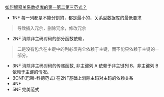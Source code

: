 [如何解释关系数据库的第一第二第三范式？](https://www.zhihu.com/question/24696366)

- 1NF 每一列都是不能分割的，都是最小的，关系型数据库的最低要求
>导致插入冗余，删除冗余，修改冗余
- 2NF 消除非主码对码的部分函数依赖，
>二是没有包含在主键中的列必须完全依赖于主键，而不能只依赖于主键的一部分。
- 3NF 消除非主码对码的传递函数, 非主键列 A 依赖于非主键列 B，非主键列 B 依赖于主键的情况。
- BCNF(巴斯-科德范式) 在2NF基础上消除主码对主码的依赖关系
- 4NF
- 5NF 完美范式